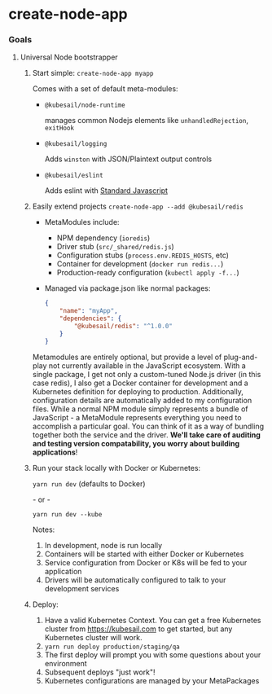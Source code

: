 # create-node-app

### Goals

1. Universal Node bootstrapper
    1. Start simple: `create-node-app myapp`

        Comes with a set of default meta-modules:
            
        - `@kubesail/node-runtime`

            manages common Nodejs elements like `unhandledRejection`, `exitHook`

        - `@kubesail/logging`

            Adds `winston` with JSON/Plaintext output controls

        - `@kubesail/eslint`

            Adds eslint with [Standard Javascript](https://standardjs.com/)

    2. Easily extend projects `create-node-app --add @kubesail/redis`

        - MetaModules include:
            - NPM dependency (`ioredis`)
            - Driver stub (`src/_shared/redis.js`)
            - Configuration stubs (`process.env.REDIS_HOSTS`, etc)
            - Container for development (`docker run redis...`)
            - Production-ready configuration (`kubectl apply -f...`)

        - Managed via package.json like normal packages:
            ```json
            {
                "name": "myApp",
                "dependencies": {
                    "@kubesail/redis": "^1.0.0"
                }
            }
            ```
        Metamodules are entirely optional, but provide a level of plug-and-play not currently available in the JavaScript ecosystem. With a single package, I get not only a custom-tuned Node.js driver (in this case redis), I also get a Docker container for development and a Kubernetes definition for deploying to production. Additionally, configuration details are automatically added to my configuration files. While a normal NPM module simply represents a bundle of JavaScript - a MetaModule represents everything you need to accomplish a particular goal. You can think of it as a way of bundling together both the service and the driver. **We'll take care of auditing and testing version compatability, you worry about building applications**!

    3. Run your stack locally with Docker or Kubernetes:

        `yarn run dev` (defaults to Docker)

        \- or -

        `yarn run dev --kube` 

        Notes:

        1. In development, node is run locally
        2. Containers will be started with either Docker or Kubernetes
        3. Service configuration from Docker or K8s will be fed to your application
        4. Drivers will be automatically configured to talk to your development services
    
    4. Deploy:

        1. Have a valid Kubernetes Context. You can get a free Kubernetes cluster from https://kubesail.com to get started, but any Kubernetes cluster will work.
        2. `yarn run deploy production/staging/qa`
        3. The first deploy will prompt you with some questions about your environment
        4. Subsequent deploys "just work"!
        5. Kubernetes configurations are managed by your MetaPackages


